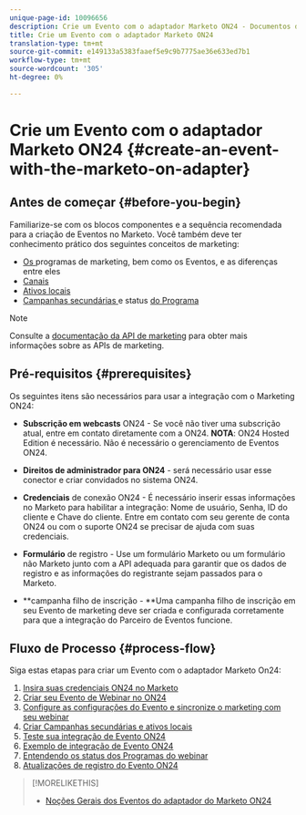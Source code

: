 ```yaml
---
unique-page-id: 10096656
description: Crie um Evento com o adaptador Marketo ON24 - Documentos do Marketing Cloud - Documentação do produto
title: Crie um Evento com o adaptador Marketo ON24
translation-type: tm+mt
source-git-commit: e149133a5383faaef5e9c9b7775ae36e633ed7b1
workflow-type: tm+mt
source-wordcount: '305'
ht-degree: 0%

---
```



# Crie um Evento com o adaptador Marketo ON24 {#create-an-event-with-the-marketo-on-adapter}

## Antes de começar {#before-you-begin}

Familiarize-se com os blocos componentes e a sequência recomendada para a criação de Eventos no Marketo. Você também deve ter conhecimento prático dos seguintes conceitos de marketing:

* [Os ](../../../../product-docs/core-marketo-concepts/programs/creating-programs/understanding-programs.md) programas de marketing, bem como os Eventos, e as diferenças entre eles
* [Canais](../../../../product-docs/administration/tags/create-a-program-channel.md)
* [Ativos locais](../../../../product-docs/core-marketo-concepts/programs/creating-programs/understanding-local-assets-in-a-program.md)
* [Campanhas secundárias ](https://docs.marketo.com/x/IRCa) e status  [do Programa](../../../../product-docs/core-marketo-concepts/smart-campaigns/program-flow-actions/change-program-status.md)

>[!NOTE]
>
>Consulte a [documentação da API de marketing](http://developers.marketo.com/documentation/rest/) para obter mais informações sobre as APIs de marketing.

## Pré-requisitos {#prerequisites}

Os seguintes itens são necessários para usar a integração com o Marketing ON24:

* **Subscrição em webcasts**  ON24 - Se você não tiver uma subscrição atual, entre em contato diretamente com a ON24. **NOTA**: ON24 Hosted Edition é necessário. Não é necessário o gerenciamento de Eventos ON24.

* **Direitos de administrador para ON24**  - será necessário usar esse conector e criar convidados no sistema ON24.
* **Credenciais**  de conexão ON24 - É necessário inserir essas informações no Marketo para habilitar a integração: Nome de usuário, Senha, ID do cliente e Chave do cliente. Entre em contato com seu gerente de conta ON24 ou com o suporte ON24 se precisar de ajuda com suas credenciais.
* **Formulário**  de registro - Use um formulário Marketo ou um formulário não Marketo junto com a API adequada para garantir que os dados de registro e as informações do registrante sejam passados para o Marketo.
* **campanha filho de inscrição - **Uma campanha filho de inscrição em seu Evento de marketing deve ser criada e configurada corretamente para que a integração do Parceiro de Eventos funcione.

## Fluxo de Processo {#process-flow}

Siga estas etapas para criar um Evento com o adaptador Marketo On24:

1. [Insira suas credenciais ON24 no Marketo](create-an-event-with-the-marketo-on24-adapter/enter-your-on24-credentials-in-marketo.md)
1. [Criar seu Evento de Webinar no ON24](create-an-event-with-the-marketo-on24-adapter/create-your-webinar-event-in-on24.md)
1. [Configure as configurações do Evento e sincronize o marketing com seu webinar](create-an-event-with-the-marketo-on24-adapter/configure-event-settings-and-sync-marketo-with-your-webinar.md)
1. [Criar Campanhas secundárias e ativos locais](create-an-event-with-the-marketo-on24-adapter/create-child-campaigns-and-local-assets.md)
1. [Teste sua integração de Evento ON24](create-an-event-with-the-marketo-on24-adapter/test-your-on24-event-integration.md)
1. [Exemplo de integração de Evento ON24](create-an-event-with-the-marketo-on24-adapter/example-on24-event-integration.md)
1. [Entendendo os status dos Programas do webinar](create-an-event-with-the-marketo-on24-adapter/understanding-webinar-program-statuses.md)
1. [Atualizações de registro do Evento ON24](create-an-event-with-the-marketo-on24-adapter/on24-event-registration-updates.md)

>[!MORELIKETHIS]
>
>* [Noções Gerais dos Eventos do adaptador do Marketo ON24](create-an-event-with-the-marketo-on24-adapter/understanding-marketo-on24-adapter-events.md)

>



